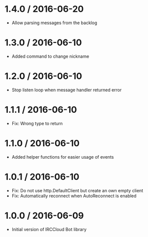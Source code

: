 # 1.4.0 / 2016-06-20

  * Allow parsing messages from the backlog

# 1.3.0 / 2016-06-10

  * Added command to change nickname

# 1.2.0 / 2016-06-10

  * Stop listen loop when message handler returned error

# 1.1.1 / 2016-06-10

  * Fix: Wrong type to return

# 1.1.0 / 2016-06-10

  * Added helper functions for easier usage of events

# 1.0.1 / 2016-06-10

  * Fix: Do not use http.DefaultClient but create an own empty client
  * Fix: Automatically reconnect when AutoReconnect is enabled

# 1.0.0 / 2016-06-09

  * Initial version of IRCCloud Bot library
